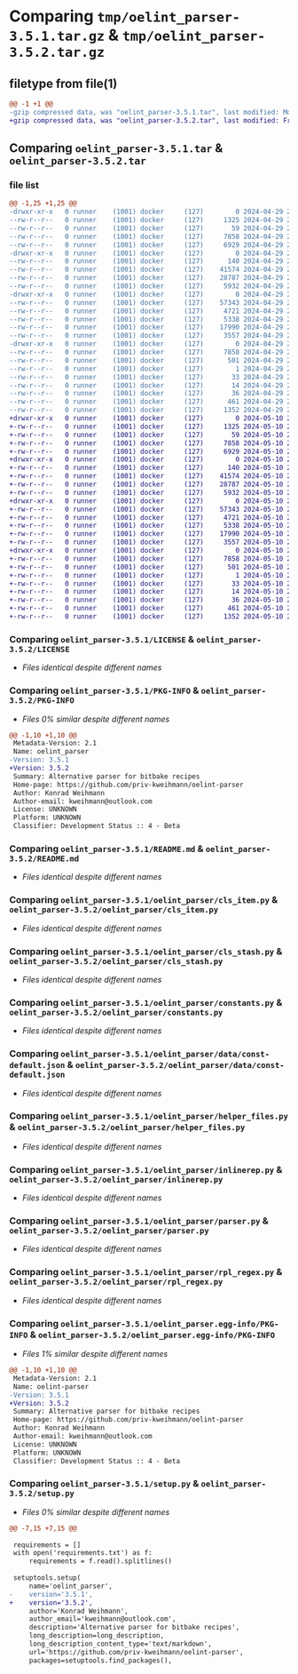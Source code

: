 # Comparing `tmp/oelint_parser-3.5.1.tar.gz` & `tmp/oelint_parser-3.5.2.tar.gz`

## filetype from file(1)

```diff
@@ -1 +1 @@
-gzip compressed data, was "oelint_parser-3.5.1.tar", last modified: Mon Apr 29 20:49:53 2024, max compression
+gzip compressed data, was "oelint_parser-3.5.2.tar", last modified: Fri May 10 21:42:54 2024, max compression
```

## Comparing `oelint_parser-3.5.1.tar` & `oelint_parser-3.5.2.tar`

### file list

```diff
@@ -1,25 +1,25 @@
-drwxr-xr-x   0 runner    (1001) docker     (127)        0 2024-04-29 20:49:53.830250 oelint_parser-3.5.1/
--rw-r--r--   0 runner    (1001) docker     (127)     1325 2024-04-29 20:49:36.000000 oelint_parser-3.5.1/LICENSE
--rw-r--r--   0 runner    (1001) docker     (127)       59 2024-04-29 20:49:36.000000 oelint_parser-3.5.1/MANIFEST.in
--rw-r--r--   0 runner    (1001) docker     (127)     7858 2024-04-29 20:49:53.830250 oelint_parser-3.5.1/PKG-INFO
--rw-r--r--   0 runner    (1001) docker     (127)     6929 2024-04-29 20:49:36.000000 oelint_parser-3.5.1/README.md
-drwxr-xr-x   0 runner    (1001) docker     (127)        0 2024-04-29 20:49:53.830250 oelint_parser-3.5.1/oelint_parser/
--rw-r--r--   0 runner    (1001) docker     (127)      140 2024-04-29 20:49:36.000000 oelint_parser-3.5.1/oelint_parser/__init__.py
--rw-r--r--   0 runner    (1001) docker     (127)    41574 2024-04-29 20:49:36.000000 oelint_parser-3.5.1/oelint_parser/cls_item.py
--rw-r--r--   0 runner    (1001) docker     (127)    28787 2024-04-29 20:49:36.000000 oelint_parser-3.5.1/oelint_parser/cls_stash.py
--rw-r--r--   0 runner    (1001) docker     (127)     5932 2024-04-29 20:49:36.000000 oelint_parser-3.5.1/oelint_parser/constants.py
-drwxr-xr-x   0 runner    (1001) docker     (127)        0 2024-04-29 20:49:53.830250 oelint_parser-3.5.1/oelint_parser/data/
--rw-r--r--   0 runner    (1001) docker     (127)    57343 2024-04-29 20:49:36.000000 oelint_parser-3.5.1/oelint_parser/data/const-default.json
--rw-r--r--   0 runner    (1001) docker     (127)     4721 2024-04-29 20:49:36.000000 oelint_parser-3.5.1/oelint_parser/helper_files.py
--rw-r--r--   0 runner    (1001) docker     (127)     5338 2024-04-29 20:49:36.000000 oelint_parser-3.5.1/oelint_parser/inlinerep.py
--rw-r--r--   0 runner    (1001) docker     (127)    17990 2024-04-29 20:49:36.000000 oelint_parser-3.5.1/oelint_parser/parser.py
--rw-r--r--   0 runner    (1001) docker     (127)     3557 2024-04-29 20:49:36.000000 oelint_parser-3.5.1/oelint_parser/rpl_regex.py
-drwxr-xr-x   0 runner    (1001) docker     (127)        0 2024-04-29 20:49:53.830250 oelint_parser-3.5.1/oelint_parser.egg-info/
--rw-r--r--   0 runner    (1001) docker     (127)     7858 2024-04-29 20:49:53.000000 oelint_parser-3.5.1/oelint_parser.egg-info/PKG-INFO
--rw-r--r--   0 runner    (1001) docker     (127)      501 2024-04-29 20:49:53.000000 oelint_parser-3.5.1/oelint_parser.egg-info/SOURCES.txt
--rw-r--r--   0 runner    (1001) docker     (127)        1 2024-04-29 20:49:53.000000 oelint_parser-3.5.1/oelint_parser.egg-info/dependency_links.txt
--rw-r--r--   0 runner    (1001) docker     (127)       33 2024-04-29 20:49:53.000000 oelint_parser-3.5.1/oelint_parser.egg-info/requires.txt
--rw-r--r--   0 runner    (1001) docker     (127)       14 2024-04-29 20:49:53.000000 oelint_parser-3.5.1/oelint_parser.egg-info/top_level.txt
--rw-r--r--   0 runner    (1001) docker     (127)       36 2024-04-29 20:49:36.000000 oelint_parser-3.5.1/requirements.txt
--rw-r--r--   0 runner    (1001) docker     (127)      461 2024-04-29 20:49:53.830250 oelint_parser-3.5.1/setup.cfg
--rw-r--r--   0 runner    (1001) docker     (127)     1352 2024-04-29 20:49:53.000000 oelint_parser-3.5.1/setup.py
+drwxr-xr-x   0 runner    (1001) docker     (127)        0 2024-05-10 21:42:54.824562 oelint_parser-3.5.2/
+-rw-r--r--   0 runner    (1001) docker     (127)     1325 2024-05-10 21:42:33.000000 oelint_parser-3.5.2/LICENSE
+-rw-r--r--   0 runner    (1001) docker     (127)       59 2024-05-10 21:42:33.000000 oelint_parser-3.5.2/MANIFEST.in
+-rw-r--r--   0 runner    (1001) docker     (127)     7858 2024-05-10 21:42:54.824562 oelint_parser-3.5.2/PKG-INFO
+-rw-r--r--   0 runner    (1001) docker     (127)     6929 2024-05-10 21:42:33.000000 oelint_parser-3.5.2/README.md
+drwxr-xr-x   0 runner    (1001) docker     (127)        0 2024-05-10 21:42:54.820562 oelint_parser-3.5.2/oelint_parser/
+-rw-r--r--   0 runner    (1001) docker     (127)      140 2024-05-10 21:42:33.000000 oelint_parser-3.5.2/oelint_parser/__init__.py
+-rw-r--r--   0 runner    (1001) docker     (127)    41574 2024-05-10 21:42:33.000000 oelint_parser-3.5.2/oelint_parser/cls_item.py
+-rw-r--r--   0 runner    (1001) docker     (127)    28787 2024-05-10 21:42:33.000000 oelint_parser-3.5.2/oelint_parser/cls_stash.py
+-rw-r--r--   0 runner    (1001) docker     (127)     5932 2024-05-10 21:42:33.000000 oelint_parser-3.5.2/oelint_parser/constants.py
+drwxr-xr-x   0 runner    (1001) docker     (127)        0 2024-05-10 21:42:54.820562 oelint_parser-3.5.2/oelint_parser/data/
+-rw-r--r--   0 runner    (1001) docker     (127)    57343 2024-05-10 21:42:33.000000 oelint_parser-3.5.2/oelint_parser/data/const-default.json
+-rw-r--r--   0 runner    (1001) docker     (127)     4721 2024-05-10 21:42:33.000000 oelint_parser-3.5.2/oelint_parser/helper_files.py
+-rw-r--r--   0 runner    (1001) docker     (127)     5338 2024-05-10 21:42:33.000000 oelint_parser-3.5.2/oelint_parser/inlinerep.py
+-rw-r--r--   0 runner    (1001) docker     (127)    17990 2024-05-10 21:42:33.000000 oelint_parser-3.5.2/oelint_parser/parser.py
+-rw-r--r--   0 runner    (1001) docker     (127)     3557 2024-05-10 21:42:33.000000 oelint_parser-3.5.2/oelint_parser/rpl_regex.py
+drwxr-xr-x   0 runner    (1001) docker     (127)        0 2024-05-10 21:42:54.820562 oelint_parser-3.5.2/oelint_parser.egg-info/
+-rw-r--r--   0 runner    (1001) docker     (127)     7858 2024-05-10 21:42:54.000000 oelint_parser-3.5.2/oelint_parser.egg-info/PKG-INFO
+-rw-r--r--   0 runner    (1001) docker     (127)      501 2024-05-10 21:42:54.000000 oelint_parser-3.5.2/oelint_parser.egg-info/SOURCES.txt
+-rw-r--r--   0 runner    (1001) docker     (127)        1 2024-05-10 21:42:54.000000 oelint_parser-3.5.2/oelint_parser.egg-info/dependency_links.txt
+-rw-r--r--   0 runner    (1001) docker     (127)       33 2024-05-10 21:42:54.000000 oelint_parser-3.5.2/oelint_parser.egg-info/requires.txt
+-rw-r--r--   0 runner    (1001) docker     (127)       14 2024-05-10 21:42:54.000000 oelint_parser-3.5.2/oelint_parser.egg-info/top_level.txt
+-rw-r--r--   0 runner    (1001) docker     (127)       36 2024-05-10 21:42:33.000000 oelint_parser-3.5.2/requirements.txt
+-rw-r--r--   0 runner    (1001) docker     (127)      461 2024-05-10 21:42:54.824562 oelint_parser-3.5.2/setup.cfg
+-rw-r--r--   0 runner    (1001) docker     (127)     1352 2024-05-10 21:42:54.000000 oelint_parser-3.5.2/setup.py
```

### Comparing `oelint_parser-3.5.1/LICENSE` & `oelint_parser-3.5.2/LICENSE`

 * *Files identical despite different names*

### Comparing `oelint_parser-3.5.1/PKG-INFO` & `oelint_parser-3.5.2/PKG-INFO`

 * *Files 0% similar despite different names*

```diff
@@ -1,10 +1,10 @@
 Metadata-Version: 2.1
 Name: oelint_parser
-Version: 3.5.1
+Version: 3.5.2
 Summary: Alternative parser for bitbake recipes
 Home-page: https://github.com/priv-kweihmann/oelint-parser
 Author: Konrad Weihmann
 Author-email: kweihmann@outlook.com
 License: UNKNOWN
 Platform: UNKNOWN
 Classifier: Development Status :: 4 - Beta
```

### Comparing `oelint_parser-3.5.1/README.md` & `oelint_parser-3.5.2/README.md`

 * *Files identical despite different names*

### Comparing `oelint_parser-3.5.1/oelint_parser/cls_item.py` & `oelint_parser-3.5.2/oelint_parser/cls_item.py`

 * *Files identical despite different names*

### Comparing `oelint_parser-3.5.1/oelint_parser/cls_stash.py` & `oelint_parser-3.5.2/oelint_parser/cls_stash.py`

 * *Files identical despite different names*

### Comparing `oelint_parser-3.5.1/oelint_parser/constants.py` & `oelint_parser-3.5.2/oelint_parser/constants.py`

 * *Files identical despite different names*

### Comparing `oelint_parser-3.5.1/oelint_parser/data/const-default.json` & `oelint_parser-3.5.2/oelint_parser/data/const-default.json`

 * *Files identical despite different names*

### Comparing `oelint_parser-3.5.1/oelint_parser/helper_files.py` & `oelint_parser-3.5.2/oelint_parser/helper_files.py`

 * *Files identical despite different names*

### Comparing `oelint_parser-3.5.1/oelint_parser/inlinerep.py` & `oelint_parser-3.5.2/oelint_parser/inlinerep.py`

 * *Files identical despite different names*

### Comparing `oelint_parser-3.5.1/oelint_parser/parser.py` & `oelint_parser-3.5.2/oelint_parser/parser.py`

 * *Files identical despite different names*

### Comparing `oelint_parser-3.5.1/oelint_parser/rpl_regex.py` & `oelint_parser-3.5.2/oelint_parser/rpl_regex.py`

 * *Files identical despite different names*

### Comparing `oelint_parser-3.5.1/oelint_parser.egg-info/PKG-INFO` & `oelint_parser-3.5.2/oelint_parser.egg-info/PKG-INFO`

 * *Files 1% similar despite different names*

```diff
@@ -1,10 +1,10 @@
 Metadata-Version: 2.1
 Name: oelint-parser
-Version: 3.5.1
+Version: 3.5.2
 Summary: Alternative parser for bitbake recipes
 Home-page: https://github.com/priv-kweihmann/oelint-parser
 Author: Konrad Weihmann
 Author-email: kweihmann@outlook.com
 License: UNKNOWN
 Platform: UNKNOWN
 Classifier: Development Status :: 4 - Beta
```

### Comparing `oelint_parser-3.5.1/setup.py` & `oelint_parser-3.5.2/setup.py`

 * *Files 0% similar despite different names*

```diff
@@ -7,15 +7,15 @@
 
 requirements = []
 with open('requirements.txt') as f:
     requirements = f.read().splitlines()
 
 setuptools.setup(
     name='oelint_parser',
-    version='3.5.1',
+    version='3.5.2',
     author='Konrad Weihmann',
     author_email='kweihmann@outlook.com',
     description='Alternative parser for bitbake recipes',
     long_description=long_description,
     long_description_content_type='text/markdown',
     url='https://github.com/priv-kweihmann/oelint-parser',
     packages=setuptools.find_packages(),
```

